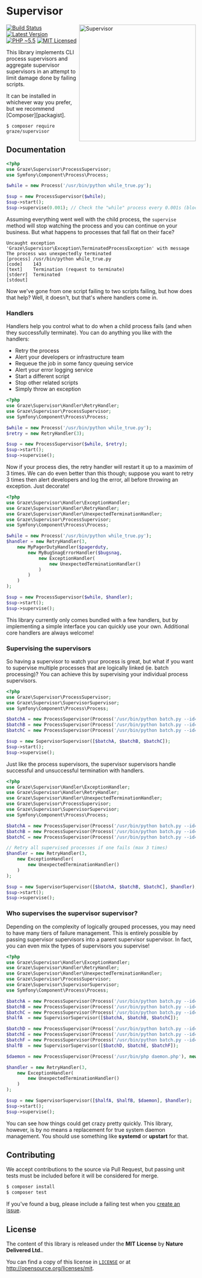 # Supervisor

<img src="https://media.giphy.com/media/dbtDDSvWErdf2/giphy.gif" alt="Supervisor" align="right" width=310 />

[![Build Status][ico-build]][travis]
[![Latest Version][ico-package]][package]
[![PHP ~5.5][ico-engine]][lang]
[![MIT Licensed][ico-license]][license]

This library implements CLI process supervisors and aggregate supervisor supervisors in an attempt to limit damage done by failing scripts.

It can be installed in whichever way you prefer, but we recommend [Composer][packagist].

`$ composer require graze/supervisor`

<!-- Links -->
[travis]: https://travis-ci.org/graze/supervisor
[lang]: https://secure.php.net
[package]: https://packagist.org/packages/graze/supervisor
[license]: https://github.com/graze/supervisor/blob/master/LICENSE

<!-- Images -->
[ico-license]: https://img.shields.io/packagist/l/graze/supervisor.svg
[ico-package]: https://img.shields.io/packagist/v/graze/supervisor.svg
[ico-build]: https://img.shields.io/travis/graze/supervisor/master.svg
[ico-engine]: https://img.shields.io/badge/php-%3E%3D5.5-8892BF.svg

## Documentation
```php
<?php
use Graze\Supervisor\ProcessSupervisor;
use Symfony\Component\Process\Process;

$while = new Process('/usr/bin/python while_true.py');

$sup = new ProcessSupervisor($while);
$sup->start();
$sup->supervise(0.001); // Check the "while" process every 0.001s (blocking)
```

Assuming everything went well with the child process, the `supervise` method
will stop watching the process and you can continue on your business. But what
happens to processes that fall flat on their face?

```text
Uncaught exception 'Graze\Supervisor\Exception\TerminatedProcessException' with message
The process was unexpectedly terminated
[process] /usr/bin/python while_true.py
[code]    143
[text]    Termination (request to terminate)
[stderr]  Terminated
[stdout]
```

Now we've gone from one script failing to two scripts failing, but how does
that help? Well, it doesn't, but that's where handlers come in.

### Handlers
Handlers help you control what to do when a child process fails (and when they
successfully terminate). You can do anything you like with the handlers:
 - Retry the process
 - Alert your developers or infrastructure team
 - Requeue the job in some fancy queuing service
 - Alert your error logging service
 - Start a different script
 - Stop other related scripts
 - Simply throw an exception

```php
<?php
use Graze\Supervisor\Handler\RetryHandler;
use Graze\Supervisor\ProcessSupervisor;
use Symfony\Component\Process\Process;

$while = new Process('/usr/bin/python while_true.py');
$retry = new RetryHandler(3);

$sup = new ProcessSupervisor($while, $retry);
$sup->start();
$sup->supervise();
```

Now if your process dies, the retry handler will restart it up to a maximim of 3
times. We can do even better than this though; suppose you want to retry 3 times
then alert developers and log the error, all before throwing an exception.
Just decorate!

```php
<?php
use Graze\Supervisor\Handler\ExceptionHandler;
use Graze\Supervisor\Handler\RetryHandler;
use Graze\Supervisor\Handler\UnexpectedTerminationHandler;
use Graze\Supervisor\ProcessSupervisor;
use Symfony\Component\Process\Process;

$while = new Process('/usr/bin/python while_true.py');
$handler = new RetryHandler(3,
    new MyPagerDutyHandler($pagerduty,
        new MyBugSnagErrorHandler($bugsnag,
            new ExceptionHandler(
                new UnexpectedTerminationHandler()
            )
        )
    )
);

$sup = new ProcessSupervisor($while, $handler);
$sup->start();
$sup->supervise();
```

This library currently only comes bundled with a few handlers, but by
implementing a simple interface you can quickly use your own. Additional core
handlers are always welcome!


### Supervising the supervisors
So having a supervisor to watch your process is great, but what if you want to
supervise multiple processes that are logically linked (ie. batch processing)?
You can achieve this by supervising your individual process supervisors.

```php
<?php
use Graze\Supervisor\ProcessSupervisor;
use Graze\Supervisor\SupervisorSupervisor;
use Symfony\Component\Process\Process;

$batchA = new ProcessSupervisor(Process('/usr/bin/python batch.py --id=a'));
$batchB = new ProcessSupervisor(Process('/usr/bin/python batch.py --id=b'));
$batchC = new ProcessSupervisor(Process('/usr/bin/python batch.py --id=c'));

$sup = new SupervisorSupervisor([$batchA, $batchB, $batchC]);
$sup->start();
$sup->supervise();
```

Just like the process supervisors, the supervisor supervisors handle successful
and unsuccessful termination with handlers.

```php
<?php
use Graze\Supervisor\Handler\ExceptionHandler;
use Graze\Supervisor\Handler\RetryHandler;
use Graze\Supervisor\Handler\UnexpectedTerminationHandler;
use Graze\Supervisor\ProcessSupervisor;
use Graze\Supervisor\SupervisorSupervisor;
use Symfony\Component\Process\Process;

$batchA = new ProcessSupervisor(Process('/usr/bin/python batch.py --id=a'));
$batchB = new ProcessSupervisor(Process('/usr/bin/python batch.py --id=b'));
$batchC = new ProcessSupervisor(Process('/usr/bin/python batch.py --id=c'));

// Retry all supervised processes if one fails (max 3 times)
$handler = new RetryHandler(3,
    new ExceptionHandler(
        new UnexpectedTerminationHandler()
    )
);

$sup = new SupervisorSupervisor([$batchA, $batchB, $batchC], $handler);
$sup->start();
$sup->supervise();
```

### Who supervises the supervisor supervisor?
Depending on the complexity of logically grouped processes, you may need to have
many tiers of failure management. This is entirely possible by passing
supervisor supervisors into a parent supervisor supervisor. In fact, you can
even mix the types of supervisors you supervise!

```php
<?php
use Graze\Supervisor\Handler\ExceptionHandler;
use Graze\Supervisor\Handler\RetryHandler;
use Graze\Supervisor\Handler\UnexpectedTerminationHandler;
use Graze\Supervisor\ProcessSupervisor;
use Graze\Supervisor\SupervisorSupervisor;
use Symfony\Component\Process\Process;

$batchA = new ProcessSupervisor(Process('/usr/bin/python batch.py --id=a --half=a'));
$batchB = new ProcessSupervisor(Process('/usr/bin/python batch.py --id=b --half=a'));
$batchC = new ProcessSupervisor(Process('/usr/bin/python batch.py --id=c --half=a'));
$halfA  = new SupervisorSupervisor([$batchA, $batchB, $batchC]);

$batchD = new ProcessSupervisor(Process('/usr/bin/python batch.py --id=d --half=b'));
$batchE = new ProcessSupervisor(Process('/usr/bin/python batch.py --id=e --half=b'));
$batchF = new ProcessSupervisor(Process('/usr/bin/python batch.py --id=f --half=b'));
$halfB  = new SupervisorSupervisor([$batchD, $batchE, $batchF]);

$daemon = new ProcessSupervisor(Process('/usr/bin/php daemon.php'), new RetryHandler(1, new ExceptionHandler()));

$handler = new RetryHandler(3,
    new ExceptionHandler(
        new UnexpectedTerminationHandler()
    )
);

$sup = new SupervisorSupervisor([$halfA, $halfB, $daemon], $handler);
$sup->start();
$sup->supervise();
```

You can see how things could get crazy pretty quickly. This library, however, is
by no means a replacement for true system daemon management. You should use
something like **systemd** or **upstart** for that.


## Contributing

We accept contributions to the source via Pull Request, but passing unit tests
must be included before it will be considered for merge.

```bash
$ composer install
$ composer test
```

If you've found a bug, please include a failing test when you [create an issue][issue].

[issue]: https://github.com/graze/queue/issues/new

## License

The content of this library is released under the **MIT License** by **Nature Delivered Ltd.**.

You can find a copy of this license in [`LICENSE`][license] or at http://opensource.org/licenses/mit.
